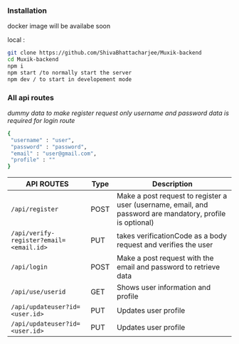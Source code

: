 ###  Installation
docker image will be availabe soon

local : 

```bash
git clone https://github.com/ShivaBhattacharjee/Muxik-backend
cd Muxik-backend 
npm i 
npm start /to normally start the server
npm dev / to start in developement mode

```
 ### <b>All api routes</b> 
<i>dummy data to make register request only username and password data is required for login route </i>
 ```bash
{
  "username" : "user",
  "password" : "password",
  "email" : "user@gmail.com",
  "profile" : ""
}
 ```
               
| API ROUTES          | Type     | Description                                                                                                                     |
| ------------- | -------- | ------------------------------------------------------------------------------------------------------------------------------- |
| `/api/register` | POST   | Make a post request to register a user (username, email, and password are mandatory, profile is optional)  |
| `/api/verify-register?email=<email.id>`    | PUT   | takes verificationCode as a body request and verifies the user  
| `/api/login`    | POST   | Make a post request with the email and password to retrieve data                                                            |
| `/api/use/userid`    | GET   | Shows user information and profile   
| `/api/updateuser?id=<user.id>`    | PUT   | Updates user profile         
| `/api/updateuser?id=<user.id>`    | PUT   | Updates user profile     